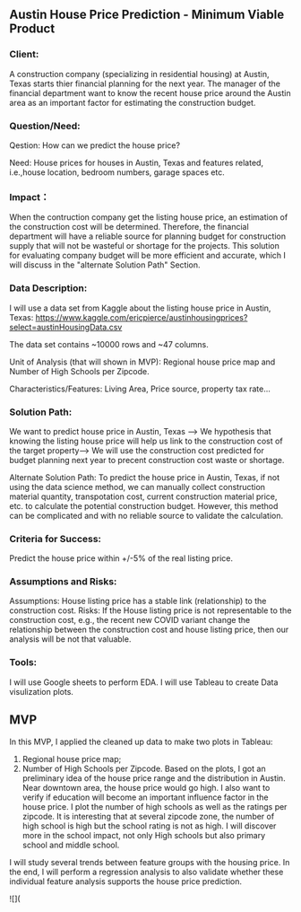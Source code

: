## Austin House Price Prediction - Minimum Viable Product

### Client: 

A construction company (specializing in residential housing) at Austin, Texas starts thier financial planning for the next year.
The manager of the financial department want to know the recent house price around the Austin area as an important factor for estimating the construction budget.


### Question/Need:

Qestion: How can we predict the house price? 

Need: House prices for houses in Austin, Texas and features related, i.e.,house location, bedroom numbers, garage spaces etc. 

### Impact：

When the contruction company get the listing house price, an estimation of the construction cost will be determined. Therefore, the financial department will
have a reliable source for planning budget for construction supply that will not be wasteful or shortage for the projects. 
This solution for evaluating company budget will be more efficient and accurate, which I will discuss in the "alternate Solution Path" Section. 

### Data Description:

I will use a data set from Kaggle about the listing house price in Austin, Texas:
https://www.kaggle.com/ericpierce/austinhousingprices?select=austinHousingData.csv

The data set contains ~10000 rows and ~47 columns.

Unit of Analysis (that will shown in MVP): Regional house price map and Number of High Schools per Zipcode.

Characteristics/Features: Living Area, Price source, property tax rate...

### Solution Path:

We want to predict house price in Austin, Texas --> We hypothesis that knowing the listing house price will help us link to the construction cost of the target property--> We will use the construction cost predicted for budget planning next year to precent construction cost waste or shortage.

Alternate Solution Path: To predict the house price in Austin, Texas, if not using the data science method, we can manually collect construction material quantity, transpotation cost, current construction material price, etc. to calculate the potential construction budget. However, this method can be complicated and with no reliable source to validate the calculation.

### Criteria for Success:

Predict the house price within +/-5% of the real listing price. 

### Assumptions and Risks:

Assumptions: House listing price has a stable link (relationship) to the construction cost.
Risks: If the House listing price is not representable to the construction cost, e.g., the recent new COVID variant change the relationship between the construction cost and house listing price, then our analysis will be not that valuable.
### Tools:

I will use Google sheets to perform EDA.
I will use Tableau to create Data visulization plots.

## MVP
In this MVP, I applied the cleaned up data to make two plots in Tableau:
1. Regional house price map;
2. Number of High Schools per Zipcode.
Based on the plots, I got an preliminary idea of the house price range and the distribution in Austin. Near downtown area, the house price would go high. I also want to verify if education will become an important influence factor in the house price. I plot the number of high schools as well as the ratings per zipcode. It is interesting that at several zipcode zone, the number of high school is high but the school rating is not as high. I will discover more in the school impact, not only High schools but also primary school and middle school.

I will study several trends between feature groups with the housing price. In the end, I will perform a regression analysis to also validate whether these individual feature analysis supports the house price prediction.

![](

